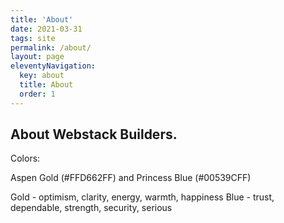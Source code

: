 ```yaml
---
title: 'About'
date: 2021-03-31
tags: site
permalink: /about/
layout: page
eleventyNavigation:
  key: about
  title: About
  order: 1
---
```


## About Webstack Builders.

Colors:

Aspen Gold (#FFD662FF) and Princess Blue (#00539CFF)

Gold - optimism, clarity, energy, warmth, happiness
Blue - trust, dependable, strength, security, serious
